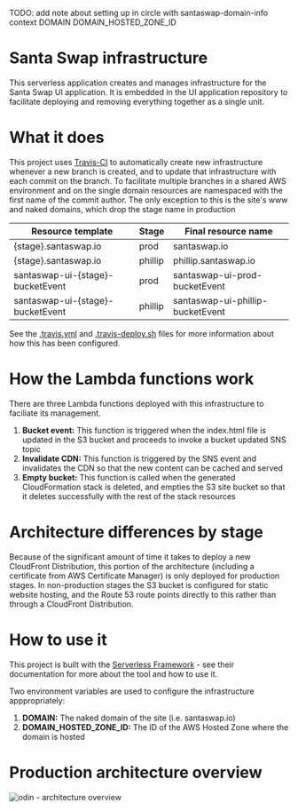 TODO: add note about setting up in circle with santaswap-domain-info context
DOMAIN
DOMAIN_HOSTED_ZONE_ID

# Santa Swap infrastructure

This serverless application creates and manages infrastructure for the Santa Swap UI application. It is embedded in the UI application repository to facilitate deploying and removing everything together as a single unit.

# What it does

This project uses [Travis-CI](https://travis-ci.org/santaswap/ui) to automatically create new infrastructure whenever a new branch is created, and to update that infrastructure with each commit on the branch. To facilitate multiple branches in a shared AWS environment and on the single domain resources are namespaced with the first name of the commit author. The only exception to this is the site's www and naked domains, which drop the stage name in production

| Resource template                | Stage   | Final resource name              |
| -------------------------------- | ------- | -------------------------------- |
| {stage}.santaswap.io             | prod    | santaswap.io                     |
| {stage}.santaswap.io             | phillip | phillip.santaswap.io             |
| santaswap-ui-{stage}-bucketEvent | prod    | santaswap-ui-prod-bucketEvent    |
| santaswap-ui-{stage}-bucketEvent | phillip | santaswap-ui-phillip-bucketEvent |

See the [.travis.yml](https://github.com/santaswap/ui/blob/master/.travis.yml) and [.travis-deploy.sh](https://github.com/santaswap/ui/blob/master/.travis-deploy.sh) files for more information about how this has been configured.

# How the Lambda functions work

There are three Lambda functions deployed with this infrastructure to faciliate its management.

1. **Bucket event:** This function is triggered when the index.html file is updated in the S3 bucket and proceeds to invoke a bucket updated SNS topic
1. **Invalidate CDN:** This function is triggered by the SNS event and invalidates the CDN so that the new content can be cached and served
1. **Empty bucket:** This function is called when the generated CloudFormation stack is deleted, and empties the S3 site bucket so that it deletes successfully with the rest of the stack resources

# Architecture differences by stage

Because of the significant amount of time it takes to deploy a new CloudFront Distribution, this portion of the architecture (including a certificate from AWS Certificate Manager) is only deployed for production stages. In non-production stages the S3 bucket is configured for static website hosting, and the Route 53 route points directly to this rather than through a CloudFront Distribution.

# How to use it

This project is built with the [Serverless Framework](https://serverless.com/) - see their documentation for more about the tool and how to use it.

Two environment variables are used to configure the infrastructure apppropriately:

1. **DOMAIN:** The naked domain of the site (i.e. santaswap.io)
1. **DOMAIN_HOSTED_ZONE_ID:** The ID of the AWS Hosted Zone where the domain is hosted

# Production architecture overview

![odin - architecture overview](https://cloud.githubusercontent.com/assets/2955468/24730194/3514a6a0-1a30-11e7-8ced-77cd98251222.png)
